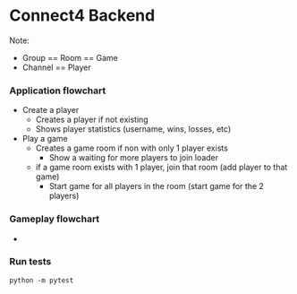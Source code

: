 # Connect4 Backend

Note: 
- Group == Room == Game
- Channel == Player


### Application flowchart
- Create a player
  - Creates a player if not existing
  - Shows player statistics (username, wins, losses, etc)
- Play a game
  - Creates a game room if non with only 1 player exists
    - Show a waiting for more players to join loader
  - if a game room exists with 1 player, join that room (add player to that game)
    - Start game for all players in the room (start game for the 2 players)

### Gameplay flowchart
- 

### Run tests
```commandline
python -m pytest
```
